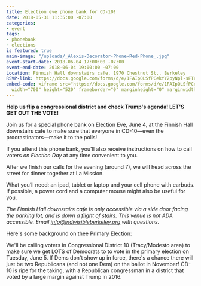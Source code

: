 ```yaml
---
title: Election eve phone bank for CD-10!
date: 2018-05-31 11:35:00 -07:00
categories:
- event
tags:
- phonebank
- elections
is featured: true
main-image: "/uploads/_Alexis-Decorator-Phone-Red-Phone_.jpg"
event-start-date: 2018-06-04 17:00:00 -07:00
event-end-date: 2018-06-04 19:00:00 -07:00
Location: Finnish Hall downstairs cafe, 1970 Chestnut St., Berkeley
RSVP-link: https://docs.google.com/forms/d/e/1FAIpQLSfPCekYY2pyNpl-sFTrnlUN4h492lnQOqJkwGPWkMXfMfU7gw/viewform?usp=sf_link
embed-code: <iframe src="https://docs.google.com/forms/d/e/1FAIpQLSfPCekYY2pyNpl-sFTrnlUN4h492lnQOqJkwGPWkMXfMfU7gw/viewform?embedded=true"
  width="700" height="520" frameborder="0" marginheight="0" marginwidth="0">Loading...</iframe>
---
```


**Help us flip a congressional district and check Trump's agenda! LET'S GET OUT THE VOTE!**

Join us for a special phone bank on Election Eve, June 4, at the Finnish Hall downstairs cafe to make sure that everyone in CD-10—even the procrastinators—make it to the polls!

If you attend this phone bank, you'll also receive instructions on how to call voters *on Election Day* at any time convenient to you.

After we finish our calls for the evening (around 7), we will head across the street for dinner together at La Mission.

What you’ll need: an ipad, tablet or laptop and your cell phone with earbuds. If possible, a power cord and a computer mouse might also be useful for you.

*The Finnish Hall downstairs cafe is only accessible via a side door facing the parking lot, and is down a flight of stairs. This venue is not ADA accessible. Email info@indivisibleberkeley.org with questions.*

Here's some background on thee Primary Election:

We'll be calling voters in Congressional District 10 (Tracy/Modesto area) to make sure we get LOTS of Democrats to to vote in the primary election on Tuesday, June 5.  If Dems don't show up in force,  there's a chance there will just be two Republicans (and not one Dem) on the ballot in November!  CD-10 is ripe for the taking, with a Republican congressman in a district that voted by a large margin against Trump in 2016.